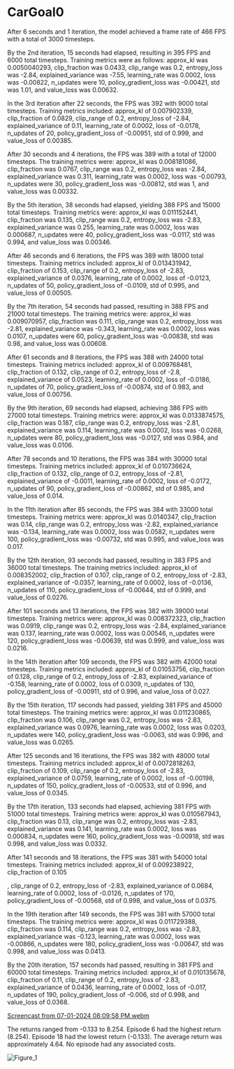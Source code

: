 # CarGoal0


After 6 seconds and 1 iteration, the model achieved a frame rate of 466 FPS with a total of 3000 timesteps.

By the 2nd iteration, 15 seconds had elapsed, resulting in 395 FPS and 6000 total timesteps. Training metrics were as follows: approx_kl was 0.0050040293, clip_fraction was 0.0433, clip_range was 0.2, entropy_loss was -2.84, explained_variance was -7.55, learning_rate was 0.0002, loss was -0.00822, n_updates were 10, policy_gradient_loss was -0.00421, std was 1.01, and value_loss was 0.00632.

In the 3rd iteration after 22 seconds, the FPS was 392 with 9000 total timesteps. Training metrics included: approx_kl of 0.007902339, clip_fraction of 0.0829, clip_range of 0.2, entropy_loss of -2.84, explained_variance of 0.11, learning_rate of 0.0002, loss of -0.0178, n_updates of 20, policy_gradient_loss of -0.00951, std of 0.999, and value_loss of 0.00385.

After 30 seconds and 4 iterations, the FPS was 389 with a total of 12000 timesteps. The training metrics were: approx_kl was 0.008181086, clip_fraction was 0.0767, clip_range was 0.2, entropy_loss was -2.84, explained_variance was 0.311, learning_rate was 0.0002, loss was -0.00793, n_updates were 30, policy_gradient_loss was -0.00812, std was 1, and value_loss was 0.00332.

By the 5th iteration, 38 seconds had elapsed, yielding 388 FPS and 15000 total timesteps. Training metrics were: approx_kl was 0.011152441, clip_fraction was 0.135, clip_range was 0.2, entropy_loss was -2.83, explained_variance was 0.255, learning_rate was 0.0002, loss was 0.000687, n_updates were 40, policy_gradient_loss was -0.0117, std was 0.994, and value_loss was 0.00346.

After 46 seconds and 6 iterations, the FPS was 389 with 18000 total timesteps. Training metrics included: approx_kl of 0.013431942, clip_fraction of 0.153, clip_range of 0.2, entropy_loss of -2.83, explained_variance of 0.0376, learning_rate of 0.0002, loss of -0.0123, n_updates of 50, policy_gradient_loss of -0.0109, std of 0.995, and value_loss of 0.00505.

By the 7th iteration, 54 seconds had passed, resulting in 388 FPS and 21000 total timesteps. The training metrics were: approx_kl was 0.009070957, clip_fraction was 0.111, clip_range was 0.2, entropy_loss was -2.81, explained_variance was -0.343, learning_rate was 0.0002, loss was 0.0107, n_updates were 60, policy_gradient_loss was -0.00838, std was 0.98, and value_loss was 0.00608.

After 61 seconds and 8 iterations, the FPS was 388 with 24000 total timesteps. Training metrics included: approx_kl of 0.009768481, clip_fraction of 0.132, clip_range of 0.2, entropy_loss of -2.8, explained_variance of 0.0523, learning_rate of 0.0002, loss of -0.0186, n_updates of 70, policy_gradient_loss of -0.00874, std of 0.983, and value_loss of 0.00756.

By the 9th iteration, 69 seconds had elapsed, achieving 386 FPS with 27000 total timesteps. Training metrics were: approx_kl was 0.0133874575, clip_fraction was 0.187, clip_range was 0.2, entropy_loss was -2.81, explained_variance was 0.114, learning_rate was 0.0002, loss was -0.0268, n_updates were 80, policy_gradient_loss was -0.0127, std was 0.984, and value_loss was 0.0106.

After 78 seconds and 10 iterations, the FPS was 384 with 30000 total timesteps. Training metrics included: approx_kl of 0.010736624, clip_fraction of 0.132, clip_range of 0.2, entropy_loss of -2.81, explained_variance of -0.0011, learning_rate of 0.0002, loss of -0.0172, n_updates of 90, policy_gradient_loss of -0.00862, std of 0.985, and value_loss of 0.014.

In the 11th iteration after 85 seconds, the FPS was 384 with 33000 total timesteps. Training metrics were: approx_kl was 0.0140347, clip_fraction was 0.14, clip_range was 0.2, entropy_loss was -2.82, explained_variance was -0.134, learning_rate was 0.0002, loss was 0.0582, n_updates were 100, policy_gradient_loss was -0.00732, std was 0.995, and value_loss was 0.017.

By the 12th iteration, 93 seconds had passed, resulting in 383 FPS and 36000 total timesteps. The training metrics included: approx_kl of 0.008352002, clip_fraction of 0.107, clip_range of 0.2, entropy_loss of -2.83, explained_variance of -0.0357, learning_rate of 0.0002, loss of -0.0136, n_updates of 110, policy_gradient_loss of -0.00644, std of 0.999, and value_loss of 0.0276.

After 101 seconds and 13 iterations, the FPS was 382 with 39000 total timesteps. Training metrics were: approx_kl was 0.008372323, clip_fraction was 0.0919, clip_range was 0.2, entropy_loss was -2.84, explained_variance was 0.137, learning_rate was 0.0002, loss was 0.00546, n_updates were 120, policy_gradient_loss was -0.00639, std was 0.999, and value_loss was 0.0216.

In the 14th iteration after 109 seconds, the FPS was 382 with 42000 total timesteps. Training metrics included: approx_kl of 0.01053756, clip_fraction of 0.128, clip_range of 0.2, entropy_loss of -2.83, explained_variance of -0.158, learning_rate of 0.0002, loss of 0.0309, n_updates of 130, policy_gradient_loss of -0.00911, std of 0.996, and value_loss of 0.027.

By the 15th iteration, 117 seconds had passed, yielding 381 FPS and 45000 total timesteps. The training metrics were: approx_kl was 0.011230865, clip_fraction was 0.106, clip_range was 0.2, entropy_loss was -2.83, explained_variance was 0.0976, learning_rate was 0.0002, loss was 0.0203, n_updates were 140, policy_gradient_loss was -0.0063, std was 0.996, and value_loss was 0.0265.

After 125 seconds and 16 iterations, the FPS was 382 with 48000 total timesteps. Training metrics included: approx_kl of 0.0072818263, clip_fraction of 0.109, clip_range of 0.2, entropy_loss of -2.83, explained_variance of 0.0759, learning_rate of 0.0002, loss of -0.00198, n_updates of 150, policy_gradient_loss of -0.00533, std of 0.996, and value_loss of 0.0345.

By the 17th iteration, 133 seconds had elapsed, achieving 381 FPS with 51000 total timesteps. Training metrics were: approx_kl was 0.010567943, clip_fraction was 0.13, clip_range was 0.2, entropy_loss was -2.83, explained_variance was 0.141, learning_rate was 0.0002, loss was 0.000834, n_updates were 160, policy_gradient_loss was -0.00918, std was 0.998, and value_loss was 0.0332.

After 141 seconds and 18 iterations, the FPS was 381 with 54000 total timesteps. Training metrics included: approx_kl of 0.009238922, clip_fraction of 0.105

, clip_range of 0.2, entropy_loss of -2.83, explained_variance of 0.0684, learning_rate of 0.0002, loss of -0.0126, n_updates of 170, policy_gradient_loss of -0.00568, std of 0.998, and value_loss of 0.0375.

In the 19th iteration after 149 seconds, the FPS was 381 with 57000 total timesteps. The training metrics were: approx_kl was 0.011729388, clip_fraction was 0.114, clip_range was 0.2, entropy_loss was -2.83, explained_variance was -0.123, learning_rate was 0.0002, loss was -0.00866, n_updates were 180, policy_gradient_loss was -0.00647, std was 0.998, and value_loss was 0.0413.

By the 20th iteration, 157 seconds had passed, resulting in 381 FPS and 60000 total timesteps. Training metrics included: approx_kl of 0.010135678, clip_fraction of 0.11, clip_range of 0.2, entropy_loss of -2.83, explained_variance of 0.0436, learning_rate of 0.0002, loss of -0.017, n_updates of 190, policy_gradient_loss of -0.006, std of 0.998, and value_loss of 0.0368.

[Screencast from 07-01-2024 08:09:58 PM.webm](https://github.com/Naveed776/Reinforcement-Learning/assets/91262613/64956868-cdcb-4666-9589-b7035762daf7)




The returns ranged from -0.133 to 8.254.
Episode 6 had the highest return (8.254).
Episode 18 had the lowest return (-0.133).
The average return was approximately 4.64.
No episode had any associated costs.


![Figure_1](https://github.com/Naveed776/Reinforcement-Learning/assets/91262613/62c3d891-0b0f-4366-a251-ba90182d8b54)

